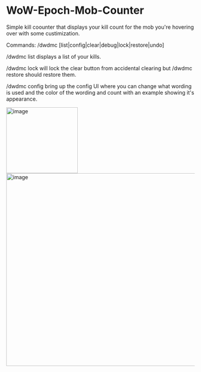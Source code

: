 # WoW-Epoch-Mob-Counter
Simple kill coounter that displays your kill count for the mob you're hovering over with some custimization. 

Commands:
/dwdmc [list|config|clear|debug|lock|restore|undo]

/dwdmc list displays a list of your kills.

/dwdmc lock will lock the clear button from accidental clearing but /dwdmc restore should restore them.

/dwdmc config bring up the config UI where you can change what wording is used and the color of the wording and count with an example showing it's appearance.

<img width="191" height="176" alt="image" src="https://github.com/user-attachments/assets/c77dde65-89e0-49c4-a94b-229bdc970887" />

<img width="621" height="515" alt="image" src="https://github.com/user-attachments/assets/4b1cedea-a2cd-40ea-86f5-ebe02706c3d9" />
